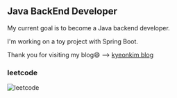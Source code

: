 <!--
**kyeonkim/kyeonkim** is a ✨ _special_ ✨ repository because its `README.md` (this file) appears on your GitHub profile.

Here are some ideas to get you started:

- 🔭 I’m currently working on ...
- 🌱 I’m currently learning ...
- 👯 I’m looking to collaborate on ...
- 🤔 I’m looking for help with ...
- 💬 Ask me about ...
- 📫 How to reach me: ...
- 😄 Pronouns: ...
- ⚡ Fun fact: ...
-->

## Java BackEnd Developer

My current goal is to become a Java backend developer.

I'm working on a toy project with Spring Boot.

Thank you for visiting my blog😄 --> [kyeonkim blog](https://kyeonkim.tistory.com/)

### leetcode

![leetcode](https://leetcard.jacoblin.cool/kyeonkim?ext=cn)
